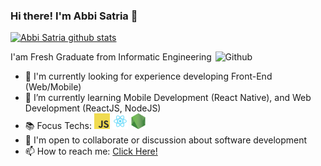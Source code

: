### Hi there! I'm Abbi Satria 👋

[![Abbi Satria github stats](https://github-readme-stats.vercel.app/api?username=abbisatria&count_private=true)](https://github.com/abbisatria)

<img width="35%" align="right" alt="Github" src="https://media.giphy.com/media/dWesBcTLavkZuG35MI/giphy.gif" />

I'am Fresh Graduate from Informatic Engineering

- 🔭 I'm currently looking for experience developing Front-End (Web/Mobile)
- 🌱 I’m currently learning Mobile Development (React Native), and Web Development (ReactJS, NodeJS)
- 📚 Focus Techs: <img height="25" src="https://raw.githubusercontent.com/github/explore/80688e429a7d4ef2fca1e82350fe8e3517d3494d/topics/javascript/javascript.png"> <img height="25" 
src="https://raw.githubusercontent.com/github/explore/80688e429a7d4ef2fca1e82350fe8e3517d3494d/topics/react/react.png"> <img height="25" src="https://raw.githubusercontent.com/github/explore/80688e429a7d4ef2fca1e82350fe8e3517d3494d/topics/nodejs/nodejs.png">
- 💬 I'm open to collaborate or discussion about software development
- 📫 How to reach me: [Click Here!](abbisatria48@gmail.com)

